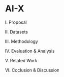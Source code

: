 # AI-X
I. Proposal

II. Datasets

III. Methodology

IV. Evaluation & Analysis

V. Related Work

VI. Coclusion & Discussion
